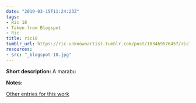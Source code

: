 ```yaml
---
date: "2019-03-15T11:24:23Z"
tags:
- Ric 18
- Taken from Blogspot
- Ric
title: ric18
tumblr_url: https://ric-unknownartist.tumblr.com/post/183469576457/ric18
resources:
- src: "_blogspot-18.jpg"
---
```


**Short description:** A marabu

**Notes:**

[Other entries for this work](/tags/Ric-18)
